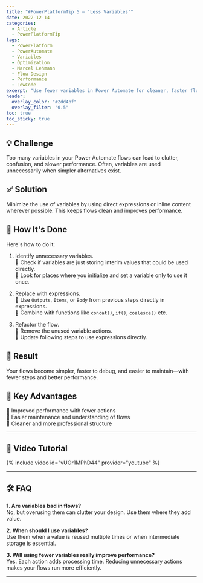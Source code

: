 ```yaml
---
title: "#PowerPlatformTip 5 – 'Less Variables'"
date: 2022-12-14
categories:
  - Article
  - PowerPlatformTip
tags:
  - PowerPlatform
  - PowerAutomate
  - Variables
  - Optimization
  - Marcel Lehmann
  - Flow Design
  - Performance
  - LowCode
excerpt: "Use fewer variables in Power Automate for cleaner, faster flows—learn to reduce clutter and boost performance."
header:
  overlay_color: "#2dd4bf"
  overlay_filter: "0.5"
toc: true
toc_sticky: true
---
```


## 💡 Challenge
Too many variables in your Power Automate flows can lead to clutter, confusion, and slower performance. Often, variables are used unnecessarily when simpler alternatives exist.

## ✅ Solution
Minimize the use of variables by using direct expressions or inline content wherever possible. This keeps flows clean and improves performance.

## 🔧 How It's Done
Here's how to do it:

1. Identify unnecessary variables.  
   🔸 Check if variables are just storing interim values that could be used directly.  
   🔸 Look for places where you initialize and set a variable only to use it once.

2. Replace with expressions.  
   🔸 Use `Outputs`, `Items`, or `Body` from previous steps directly in expressions.  
   🔸 Combine with functions like `concat()`, `if()`, `coalesce()` etc.

3. Refactor the flow.  
   🔸 Remove the unused variable actions.  
   🔸 Update following steps to use expressions directly.

## 🎉 Result
Your flows become simpler, faster to debug, and easier to maintain—with fewer steps and better performance.

## 🌟 Key Advantages
🔸 Improved performance with fewer actions  
🔸 Easier maintenance and understanding of flows  
🔸 Cleaner and more professional structure

---

## 🎥 Video Tutorial
{% include video id="vUOr1MPhD44" provider="youtube" %}

---

## 🛠️ FAQ
**1. Are variables bad in flows?**  
No, but overusing them can clutter your design. Use them where they add value.

**2. When should I use variables?**  
Use them when a value is reused multiple times or when intermediate storage is essential.

**3. Will using fewer variables really improve performance?**  
Yes. Each action adds processing time. Reducing unnecessary actions makes your flows run more efficiently.

---
